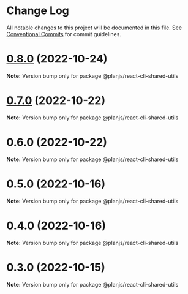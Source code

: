 # Change Log

All notable changes to this project will be documented in this file.
See [Conventional Commits](https://conventionalcommits.org) for commit guidelines.

# [0.8.0](https://github.com/fupengl/react-cli/compare/v0.7.0...v0.8.0) (2022-10-24)

**Note:** Version bump only for package @planjs/react-cli-shared-utils

# [0.7.0](https://github.com/fupengl/react-cli/compare/v0.6.0...v0.7.0) (2022-10-22)

**Note:** Version bump only for package @planjs/react-cli-shared-utils

# 0.6.0 (2022-10-22)

**Note:** Version bump only for package @planjs/react-cli-shared-utils

# 0.5.0 (2022-10-16)

**Note:** Version bump only for package @planjs/react-cli-shared-utils

# 0.4.0 (2022-10-16)

**Note:** Version bump only for package @planjs/react-cli-shared-utils

# 0.3.0 (2022-10-15)

**Note:** Version bump only for package @planjs/react-cli-shared-utils
